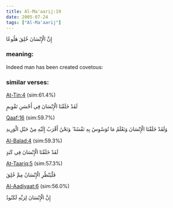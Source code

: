 ```yaml
---
title: Al-Ma'aarij:19
date: 2005-07-24
tags: ["Al-Ma'aarij"]
---
```

إِنَّ الْإِنْسَانَ خُلِقَ هَلُوعًا
### meaning: 
Indeed man has been created covetous:
### similar verses: 

[At-Tin:4](/95/4) (sim:61.4%)

لَقَدْ خَلَقْنَا الْإِنْسَانَ فِي أَحْسَنِ تَقْوِيمٍ

[Qaaf:16](/50/16) (sim:59.7%)

وَلَقَدْ خَلَقْنَا الْإِنْسَانَ وَنَعْلَمُ مَا تُوَسْوِسُ بِهِ نَفْسُهُ ۖ وَنَحْنُ أَقْرَبُ إِلَيْهِ مِنْ حَبْلِ الْوَرِيدِ

[Al-Balad:4](/90/4) (sim:59.3%)

لَقَدْ خَلَقْنَا الْإِنْسَانَ فِي كَبَدٍ

[At-Taariq:5](/86/5) (sim:57.3%)

فَلْيَنْظُرِ الْإِنْسَانُ مِمَّ خُلِقَ

[Al-Aadiyaat:6](/100/6) (sim:56.0%)

إِنَّ الْإِنْسَانَ لِرَبِّهِ لَكَنُودٌ
